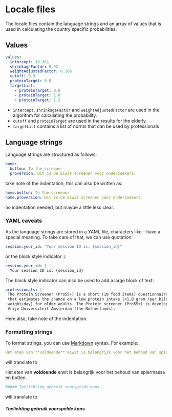 # Locale files

The locale files contain the language strings and an array of values that is used in calculating the country specific probabilities.

## Values

```yaml
values:
  intercept: 19.361
  shrinkageFactor: 0.92
  weightAdjustedFactor: 0.106
  cutoff: 0.3
  proteinTarget: 0.8
  targetList:
    - proteinTarget: 0.8
    - proteinTarget: 1.0
    - proteinTarget: 1.2
```

* `intercept`, `shrinkageFactor` and `weightAdjustedFactor` are used in the algorithm for calculating the probability.
* `cutoff` and `proteinTarget` are used in the results for the elderly.
* `targetList` contains a list of norms that can be used by professionals

## Language strings

Language strings are structured as follows: 

```yaml
home:
  button: To the screener
  proversion: Dit is de Eiwit screener voor onderzoekers.
```
take note of the indentation, this can also be written as:

```yaml
home.button: To the screener
home.proversion: Dit is de Eiwit screener voor onderzoekers.
```
no indentation needed, but maybe a little less clear.

### YAML caveats

As the language strings are stored in a YAML file, characters like `:` have a special meaning. To take care of that, we can use quotation:
```yaml
session.your_id: "Your session ID is: {session_id}"
```
or the block style indicator `|`:
```yaml
session.your_id: |
  Your session ID is: {session_id}
 ```
 
 The block style indicator can also be used to add a large block of text:
 ```yaml
 professionals: |
  The Protein Screener (Pro55+) is a short (10 food items) questionnaire
  that estimates the chance on a low protein intake (<1.0 gram /per kilogram body
  weight/day) for older adults. The Protein screener (Pro55+) is developed by the
  Vrije Universiteit Amsterdam (the Netherlands).
```
Here also, take note of the indentation.

### Formatting strings

To format strings, you can use [Markdown](https://www.markdownguide.org/cheat-sheet/) syntax. For example:
```yaml
Het eten van **voldoende** eiwit is belangrijk voor het behoud van spiermassa en botten.
```
will translate to

Het eten van **voldoende** eiwit is belangrijk voor het behoud van spiermassa en botten.

```yaml
##### Toelichting gebruik voorspelde kans
```
will translate to

##### Toelichting gebruik voorspelde kans
